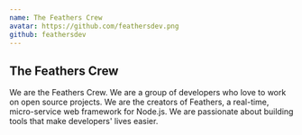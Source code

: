 ```yaml
---
name: The Feathers Crew
avatar: https://github.com/feathersdev.png
github: feathersdev
---
```


## The Feathers Crew

We are the Feathers Crew. We are a group of developers who love to work on open source projects. We are the creators of Feathers, a real-time, micro-service web framework for Node.js. We are passionate about building tools that make developers' lives easier.
